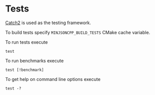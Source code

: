 # Tests

[Catch2](https://github.com/catchorg/Catch2) is used as the testing framework.

To build tests specify `MINJSONCPP_BUILD_TESTS` CMake cache variable.

To run tests execute
```
test
```

To run benchmarks execute
```
test [!benchmark]
```

To get help on command line options execute
```
test -?
```